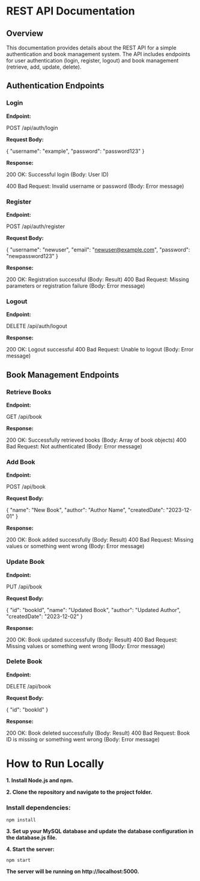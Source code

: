 # REST API Documentation

## Overview

This documentation provides details about the REST API for a simple authentication and book management system. The API includes endpoints for user authentication (login, register, logout) and book management (retrieve, add, update, delete).

## Authentication Endpoints

### Login

**Endpoint:**

POST /api/auth/login

**Request Body:**

{
  "username": "example",
  "password": "password123"
}

**Response:**

200 OK: Successful login (Body: User ID)

400 Bad Request: Invalid username or password (Body: Error message)

### Register

**Endpoint:**

POST /api/auth/register

**Request Body:**

{
  "username": "newuser",
  "email": "newuser@example.com",
  "password": "newpassword123"
}

**Response:**

200 OK: Registration successful (Body: Result)
400 Bad Request: Missing parameters or registration failure (Body: Error message)

### Logout

**Endpoint:**

DELETE /api/auth/logout

**Response:**

200 OK: Logout successful
400 Bad Request: Unable to logout (Body: Error message)

## Book Management Endpoints

### Retrieve Books

**Endpoint:**

GET /api/book

**Response:**

200 OK: Successfully retrieved books (Body: Array of book objects)
400 Bad Request: Not authenticated (Body: Error message)

### Add Book

**Endpoint:**

POST /api/book

**Request Body:**

{
  "name": "New Book",
  "author": "Author Name",
  "createdDate": "2023-12-01"
}

**Response:**

200 OK: Book added successfully (Body: Result)
400 Bad Request: Missing values or something went wrong (Body: Error message)

### Update Book

**Endpoint:**

PUT /api/book

**Request Body:**

{
  "id": "bookId",
  "name": "Updated Book",
  "author": "Updated Author",
  "createdDate": "2023-12-02"
}

**Response:**

200 OK: Book updated successfully (Body: Result)
400 Bad Request: Missing values or something went wrong (Body: Error message)

### Delete Book

**Endpoint:**

DELETE /api/book

**Request Body:**

{
  "id": "bookId"
}

**Response:**

200 OK: Book deleted successfully (Body: Result)
400 Bad Request: Book ID is missing or something went wrong (Body: Error message)


# How to Run Locally

**1. Install Node.js and npm.**

**2. Clone the repository and navigate to the project folder.**

### Install dependencies:
```
npm install
```
**3. Set up your MySQL database and update the database configuration in the database.js file.**

**4. Start the server:**
```
npm start
```
**The server will be running on http://localhost:5000.**
